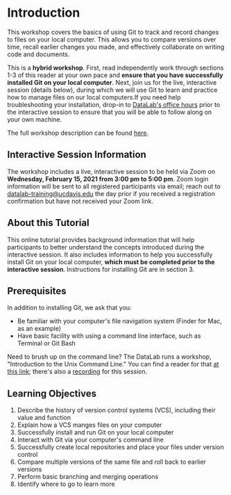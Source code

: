 # Introduction

This workshop covers the basics of using Git to track and record changes to
files on your local computer. This allows you to compare versions over time,
recall earlier changes you made, and effectively collaborate on writing code
and documents.

This is a **hybrid workshop**. First, read independently work through sections
1-3 of this reader at your own pace and **ensure that you have successfully
installed Git on your local computer**. Next, join us for the live, interactive
session (details below), during which we will use Git to learn and practice how
to manage files on our local computers.If you need help troubleshooting your
installation, drop-in to [DataLab's office hours][] prior to the interactive
session to ensure that you will be able to follow along on your own machine.

[DataLab's office hours]: https://datalab.ucdavis.edu/office-hours/

The full workshop description can be found [here](https://datalab.ucdavis.edu/eventscalendar/introduction-to-version-control-with-git-2/).

## Interactive Session Information

The workshop includes a live, interactive session to be held via Zoom on
**Wednesday, February 15, 2021 from 3:00 pm to 5:00 pm**. Zoom login
information will be sent to all registered participants via email; reach out to
[datalab-training@ucdavis.edu](mailto:datalab-training@ucdavis.edu) the day
prior if you received a registration confirmation but have not received your
Zoom link.

## About this Tutorial

This online tutorial provides background information that will help
participants to better understand the concepts introduced during the
interactive session. It also includes information to help you successfully
install Git on your local computer, **which must be completed prior to the
interactive session**. Instructions for installing Git are in section 3.

## Prerequisites

In addition to installing Git, we ask that you:

+ Be familiar with your computer's file navigation system (Finder for Mac, as
  an example)
+ Have basic facility with using a command line interface, such as Terminal or
  Git Bash
  
Need to brush up on the command line? The DataLab runs a workshop,
"Introduction to the Unix Command Line." You can find a reader for that [at
this link][]; there's also a [recording][] for this session.

[at this link]: https://ucdavisdatalab.github.io/workshop_introduction_to_the_command_line
[recording]: https://video.ucdavis.edu/media/Introduction%20to%20the%20Unix%20Command%20Line%20Workshop%20%E2%80%93%202021-11-04/1_csz9qdr9

## Learning Objectives

1. Describe the history of version control systems (VCS), including their value
   and function
2. Explain how a VCS manges files on your computer
3. Successfully install and run Git on your local computer
4. Interact with Git via your computer's command line
5. Successfully create local repositories and place your files under version
   control
6. Compare multiple versions of the same file and roll back to earlier versions
7. Perform basic branching and merging operations
8. Identify where to go to learn more

